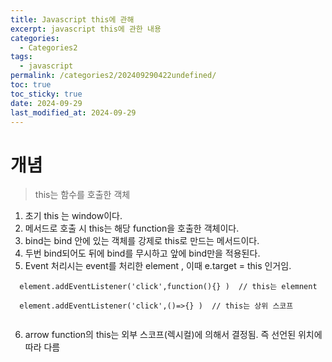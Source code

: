 ```yaml
---
title: Javascript this에 관해
excerpt: javascript this에 관한 내용
categories:
  - Categories2
tags:
  - javascript
permalink: /categories2/202409290422undefined/
toc: true
toc_sticky: true
date: 2024-09-29
last_modified_at: 2024-09-29
---
```

# 개념
> this는 함수를 호출한 객체

1. 초기 this 는 window이다.
2. 메서드로 호출 시 this는 해당 function을 호출한 객체이다.
3. bind는 bind 안에 있는 객체를 강제로 this로 만드는 메서드이다.
4. 두번 bind되어도 뒤에 bind를 무시하고 앞에 bind만을 적용된다.
5. Event 처리시는 event를 처리한 element , 이때 e.target = this 인거임.
```tsx
  element.addEventListener('click',function(){} )  // this는 elemnent

  element.addEventListener('click',()=>{} )  // this는 상위 스코프
  

```
6. arrow function의 this는 외부 스코프(렉시컬)에 의해서 결정됨. 즉 선언된 위치에 따라 다름